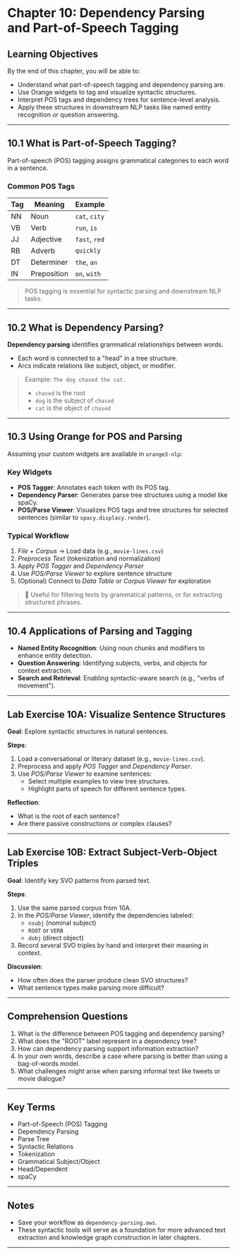 # Chapter 10: Dependency Parsing and Part-of-Speech Tagging

## Learning Objectives

By the end of this chapter, you will be able to:

- Understand what part-of-speech tagging and dependency parsing are.
- Use Orange widgets to tag and visualize syntactic structures.
- Interpret POS tags and dependency trees for sentence-level analysis.
- Apply these structures in downstream NLP tasks like named entity recognition or question answering.

---

## 10.1 What is Part-of-Speech Tagging?

Part-of-speech (POS) tagging assigns grammatical categories to each word in a sentence.

### Common POS Tags

| Tag | Meaning       | Example        |
|-----|---------------|----------------|
| NN  | Noun          | `cat`, `city`  |
| VB  | Verb          | `run`, `is`    |
| JJ  | Adjective     | `fast`, `red`  |
| RB  | Adverb        | `quickly`      |
| DT  | Determiner    | `the`, `an`    |
| IN  | Preposition   | `on`, `with`   |

> POS tagging is essential for syntactic parsing and downstream NLP tasks.

---

## 10.2 What is Dependency Parsing?

**Dependency parsing** identifies grammatical relationships between words.

- Each word is connected to a "head" in a tree structure.
- Arcs indicate relations like subject, object, or modifier.

> Example:
> `The dog chased the cat.`
> - `chased` is the root
> - `dog` is the subject of `chased`
> - `cat` is the object of `chased`

---

## 10.3 Using Orange for POS and Parsing

Assuming your custom widgets are available in `orange3-nlp`:

### Key Widgets

- **POS Tagger**: Annotates each token with its POS tag.
- **Dependency Parser**: Generates parse tree structures using a model like spaCy.
- **POS/Parse Viewer**: Visualizes POS tags and tree structures for selected sentences (similar to `spacy.displacy.render`).

### Typical Workflow

1. *File* + *Corpus* → Load data (e.g., `movie-lines.csv`)
2. *Preprocess Text* (tokenization and normalization)
3. Apply *POS Tagger* and *Dependency Parser*
4. Use *POS/Parse Viewer* to explore sentence structure
5. (Optional) Connect to *Data Table* or *Corpus Viewer* for exploration

> 🧠 Useful for filtering texts by grammatical patterns, or for extracting structured phrases.

---

## 10.4 Applications of Parsing and Tagging

- **Named Entity Recognition**: Using noun chunks and modifiers to enhance entity detection.
- **Question Answering**: Identifying subjects, verbs, and objects for context extraction.
- **Search and Retrieval**: Enabling syntactic-aware search (e.g., "verbs of movement").

---

## Lab Exercise 10A: Visualize Sentence Structures

**Goal**: Explore syntactic structures in natural sentences.

**Steps**:

1. Load a conversational or literary dataset (e.g., `movie-lines.csv`).
2. Preprocess and apply *POS Tagger* and *Dependency Parser*.
3. Use *POS/Parse Viewer* to examine sentences:
   - Select multiple examples to view tree structures.
   - Highlight parts of speech for different sentence types.

**Reflection**:
- What is the root of each sentence?
- Are there passive constructions or complex clauses?

---

## Lab Exercise 10B: Extract Subject-Verb-Object Triples

**Goal**: Identify key SVO patterns from parsed text.

**Steps**:

1. Use the same parsed corpus from 10A.
2. In the *POS/Parse Viewer*, identify the dependencies labeled:
   - `nsubj` (nominal subject)
   - `ROOT` or `VERB`
   - `dobj` (direct object)
3. Record several SVO triples by hand and interpret their meaning in context.

**Discussion**:
- How often does the parser produce clean SVO structures?
- What sentence types make parsing more difficult?

---

## Comprehension Questions

1. What is the difference between POS tagging and dependency parsing?
2. What does the "ROOT" label represent in a dependency tree?
3. How can dependency parsing support information extraction?
4. In your own words, describe a case where parsing is better than using a bag-of-words model.
5. What challenges might arise when parsing informal text like tweets or movie dialogue?

---

## Key Terms

- Part-of-Speech (POS) Tagging
- Dependency Parsing
- Parse Tree
- Syntactic Relations
- Tokenization
- Grammatical Subject/Object
- Head/Dependent
- spaCy

---

## Notes

- Save your workflow as `dependency-parsing.ows`.
- These syntactic tools will serve as a foundation for more advanced text extraction and knowledge graph construction in later chapters.

---

